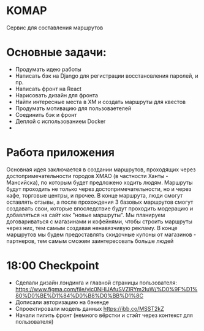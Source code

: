 # KOMAP
Сервис для составления маршрутов
# Основные задачи:
- Продумать идею работы
- Написать бэк на Django для регистрации восстановления паролей, и пр.
- Написать фронт на React
- Нарисовать дизайн для фронта
- Найти интересные места в ХМ и создать маршруты для квестов
- Продумать мотивацию для пользоваетелей
- Соединить бэк и фронт
- Деплой с использованием Docker
- 

# Работа приложения
Основная идея заключается в создании маршрутов, проходящих через достопримечательности городов ХМАО (в частности Ханты - Мансийска), по которым будет предложено ходить людям. Маршруты будут проходить не только через достопримечательности, но и через кафе, торговые центры, и прочее. В конце маршрута, люди смогут оставлять отзывы, а после прохождения 3 базовых маршрутов смогут создавать свои, которые впоследствие будут проходить модерацию и добавляться на сайт как "новые маршруты". Мы планируем договариваться с магазинами и кофейнями, чтобы строить маршруты через них, тем самым создавая ненавязчивую рекламу. В конце маршрутов мы будем предоставлять скидочные купоны от магазинов - партнеров, тем самым сможем заинтересовать больше людей 

# 18:00 Checkpoint
- Сделали дизайн лэндинга и главной страницы пользователя: https://www.figma.com/file/yic0NHlJAfuSVZlRYm2IuW/%D0%9F%D1%80%D0%BE%D1%84%D0%B8%D0%BB%D1%8C
- Дописали авторизацию на бэкенде
- Спроектировали модель данных https://ibb.co/MSST2kZ
- Начали пилить фронт (немного вёрстки и стэйт через контекст для пользователя)